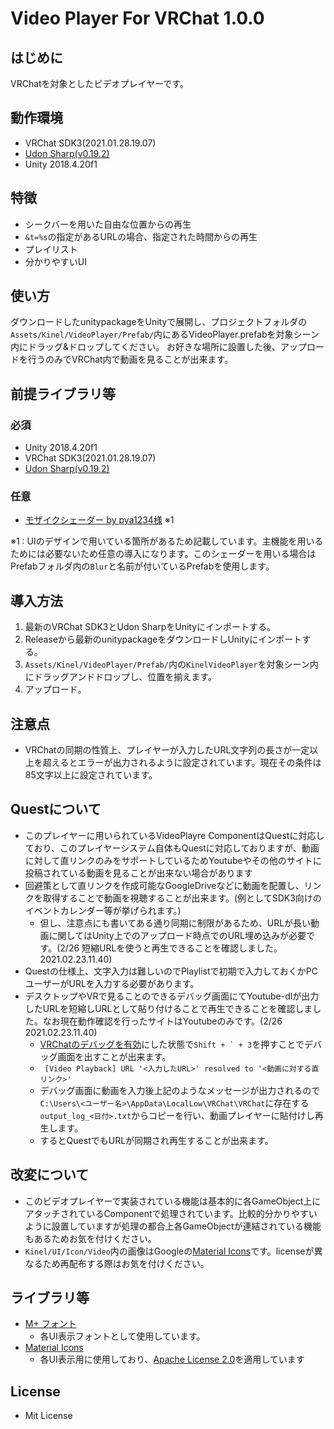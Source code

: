 # Video Player For VRChat 1.0.0

## はじめに

VRChatを対象としたビデオプレイヤーです。

## 動作環境

- VRChat SDK3(2021.01.28.19.07)
- [Udon Sharp(v0.19.2)](https://github.com/MerlinVR/UdonSharp/releases/tag/v0.19.2)
- Unity 2018.4.20f1

## 特徴
- シークバーを用いた自由な位置からの再生
- `&t=%s`の指定があるURLの場合、指定された時間からの再生
- プレイリスト
- 分かりやすいUI

## 使い方

ダウンロードしたunitypackageをUnityで展開し、プロジェクトフォルダの`Assets/Kinel/VideoPlayer/Prefab/`内にあるVideoPlayer.prefabを対象シーン内にドラッグ&ドロップしてください。
お好きな場所に設置した後、アップロードを行うのみでVRChat内で動画を見ることが出来ます。

## 前提ライブラリ等
### 必須
- Unity 2018.4.20f1
- VRChat SDK3(2021.01.28.19.07)
- [Udon Sharp(v0.19.2)](https://github.com/MerlinVR/UdonSharp/releases/tag/v0.19.2)

### 任意
- [モザイクシェーダー by pya1234様](https://booth.pm/ja/items/1703064) ※1

※1 : UIのデザインで用いている箇所があるため記載しています。主機能を用いるためには必要ないため任意の導入になります。このシェーダーを用いる場合はPrefabフォルダ内の`Blur`と名前が付いているPrefabを使用します。

## 導入方法

1. 最新のVRChat SDK3とUdon SharpをUnityにインポートする。
2. Releaseから最新のunitypackageをダウンロードしUnityにインポートする。
3. `Assets/Kinel/VideoPlayer/Prefab/`内の`KinelVideoPlayer`を対象シーン内にドラッグアンドドロップし、位置を揃えます。
4. アップロード。

## 注意点
- VRChatの同期の性質上、プレイヤーが入力したURL文字列の長さが一定以上を超えるとエラーが出力されるように設定されています。現在その条件は85文字以上に設定されています。

## Questについて
- このプレイヤーに用いられているVideoPlayre ComponentはQuestに対応しており、このプレイヤーシステム自体もQuestに対応しておりますが、動画に対して直リンクのみをサポートしているためYoutubeやその他のサイトに投稿されている動画を見ることが出来ない場合があります
- 回避策として直リンクを作成可能なGoogleDriveなどに動画を配置し、リンクを取得することで動画を視聴することが出来ます。(例としてSDK3向けのイベントカレンダー等が挙げられます。)
  - 但し、注意点にも書いてある通り同期に制限があるため、URLが長い動画に関してはUnity上でのアップロード時点でのURL埋め込みが必要です。(2/26 短縮URLを使うと再生できることを確認しました。2021.02.23.11.40)
- Questの仕様上、文字入力は難しいのでPlaylistで初期で入力しておくかPCユーザーがURLを入力する必要があります。
- デスクトップやVRで見ることのできるデバッグ画面にてYoutube-dlが出力したURLを短縮しURLとして貼り付けることで再生できることを確認しました。なお現在動作確認を行ったサイトはYoutubeのみです。(2/26 2021.02.23.11.40)
  - [VRChatのデバッグを有効](https://vrcworld.wiki.fc2.com/wiki/%E3%83%87%E3%83%90%E3%83%83%E3%82%B0%E3%81%AB%E4%BD%BF%E3%81%88%E3%82%8B%E6%8A%80%E8%A1%93)にした状態で``Shift + ` + 3``を押すことでデバッグ画面を出すことが出来ます。
  -   `` [Video Playback] URL '<入力したURL>' resolved to '<動画に対する直リンク>'``
  -   デバッグ画面に動画を入力後上記のようなメッセージが出力されるので`C:\Users\<ユーザー名>\AppData\LocalLow\VRChat\VRChat`に存在する`output_log_<日付>.txt`からコピーを行い、動画プレイヤーに貼付けし再生します。
  -   するとQuestでもURLが同期され再生することが出来ます。
## 改変について
- このビデオプレイヤーで実装されている機能は基本的に各GameObject上にアタッチされているComponentで処理されています。比較的分かりやすいように設置していますが処理の都合上各GameObjectが連結されている機能もあるためお気を付けください。
- `Kinel/UI/Icon/Video`内の画像はGoogleの[Material Icons](https://material.io/resources/icons/)です。licenseが異なるため再配布する際はお気を付けください。

## ライブラリ等
- [M+ フォント](https://mplus-fonts.osdn.jp/about.html)
    - 各UI表示フォントとして使用しています。
- [Material Icons](https://material.io/resources/icons/)
    - 各UI表示用に使用しており、[Apache License 2.0](https://www.apache.org/licenses/LICENSE-2.0.html)を適用しています

## License
- Mit License
  